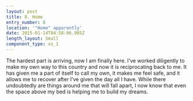 ```yaml
---
layout: post
title: 8. Home
entry_number: 8
location: '"Home" apparently'
date: 2015-01-14T04:58:06.905Z
length_layout: Small
component_type: xs_1
---
```

The hardest part is arriving, now I am finally here. I’ve worked diligently to make my own way to this country and now it is reciprocating back to me. It has given me a part of itself to call my own, it makes me feel safe, and it allows me to recover after I’ve given the day all I have. While there undoubtedly are things around me that will fall apart, I now know that even the space above my bed is helping me to build my dreams.